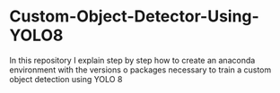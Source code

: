 # Custom-Object-Detector-Using-YOLO8
In this repository I explain step by step how to create an anaconda environment with the versions o packages necessary to train a custom object detection using YOLO 8
